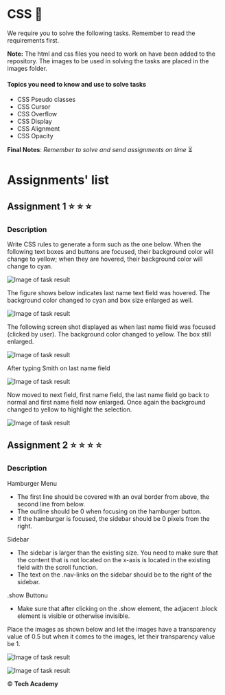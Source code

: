 # CSS  :art: 

We require you to solve the following tasks. Remember to read the requirements first.

**Note:** The html and css files you need to work on have been added to the repository. The images to be used in solving the tasks are placed in the images folder.

#### Topics you need to know and use to solve tasks

* CSS Pseudo classes
* CSS Cursor
* CSS Overflow
* CSS Display
* CSS Alignment
* CSS Opacity


**Final Notes**: *Remember to solve and send assignments on time* :hourglass_flowing_sand:


# Assignments' list 

## Assignment 1  :star:  :star:  :star:

### Description

Write CSS rules to generate a form such as the one below. When the following text boxes and buttons are focused, their background color will change to yellow; when they are hovered, their background color will change to cyan.

![Image of task result](https://i.ibb.co/xsX8p33/image-1.png)

The figure shows below indicates last name text field was hovered. The background color changed to cyan and box size enlarged as well. 

![Image of task result](https://i.ibb.co/dj0sjHM/image-2.png)

The following screen shot displayed as when last name field was focused (clicked by user). The background color changed to yellow. The box still enlarged.

![Image of task result](https://i.ibb.co/TP2pR0v/image-3.png)

After typing Smith on last name field

![Image of task result](https://i.ibb.co/nLdfcsT/image-4.png)

Now moved to next field, first name field, the last name field go back to normal and first name field now enlarged. Once again the background changed to yellow to highlight the selection.

![Image of task result](https://i.ibb.co/x3XTLXw/image-5.png)


## Assignment 2  :star:  :star:  :star:  :star:

### Description

Hamburger Menu

* The first line should be covered with an oval border from above, the second line from below.
* The outline should be 0 when focusing on the hamburger button.
* If the hamburger is focused, the sidebar should be 0 pixels from the right.

Sidebar

* The sidebar is larger than the existing size. You need to make sure that the content that is not located on the x-axis is located in the existing field with the scroll function.
* The text on the .nav-links on the sidebar should be to the right of the sidebar.

.show Buttonu

* Make sure that after clicking on the .show element, the adjacent .block element is visible or otherwise invisible.

Place the images as shown below and let the images have a transparency value of 0.5 but when it comes to the images, let their transparency value be 1.

![Image of task result](https://i.ibb.co/27BTs9G/scring1.png)

![Image of task result](https://i.ibb.co/d4sxjCG/scring.png)

:copyright: **Tech Academy**


